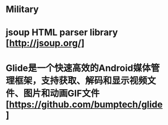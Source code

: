 # Military
# jsoup HTML parser library [http://jsoup.org/]
# Glide是一个快速高效的Android媒体管理框架，支持获取、解码和显示视频文件、图片和动画GIF文件[https://github.com/bumptech/glide]